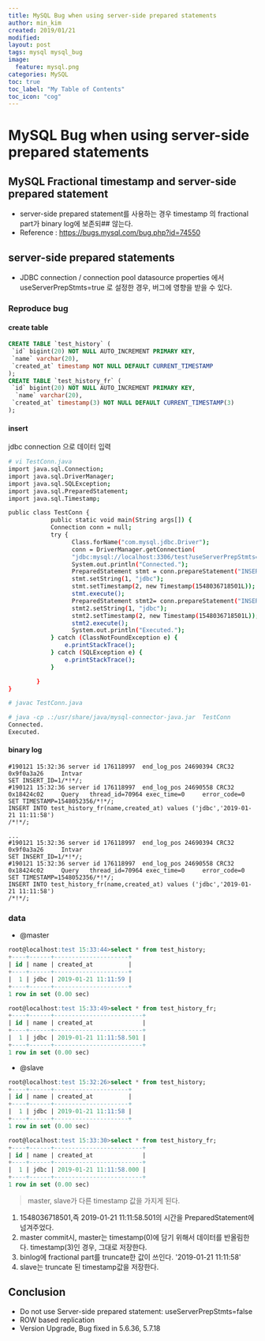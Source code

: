 ```yaml
---
title: MySQL Bug when using server-side prepared statements
author: min_kim
created: 2019/01/21
modified:
layout: post
tags: mysql mysql_bug
image:
  feature: mysql.png
categories: MySQL
toc: true
toc_label: "My Table of Contents"
toc_icon: "cog"
---
```



# MySQL Bug when using server-side prepared statements

## MySQL Fractional timestamp and server-side prepared statement
- server-side prepared statement를 사용하는 경우 timestamp 의 fractional part가 binary log에 보존되## 않는다.
- Reference : https://bugs.mysql.com/bug.php?id=74550

## server-side prepared statements
- JDBC connection / connection pool datasource properties 에서 useServerPrepStmts=true 로 설정한 경우, 버그에 영향을 받을 수 있다.

### Reproduce bug
#### create table
```sql
CREATE TABLE `test_history` (
 `id` bigint(20) NOT NULL AUTO_INCREMENT PRIMARY KEY,
 `name` varchar(20),
 `created_at` timestamp NOT NULL DEFAULT CURRENT_TIMESTAMP
);
CREATE TABLE `test_history_fr` (
 `id` bigint(20) NOT NULL AUTO_INCREMENT PRIMARY KEY,
  `name` varchar(20),
 `created_at` timestamp(3) NOT NULL DEFAULT CURRENT_TIMESTAMP(3)
);
```

#### insert
jdbc connection 으로 데이터 입력

```bash
# vi TestConn.java
import java.sql.Connection;
import java.sql.DriverManager;
import java.sql.SQLException;
import java.sql.PreparedStatement;
import java.sql.Timestamp;

public class TestConn {
            public static void main(String args[]) {
            Connection conn = null;
            try {
                  Class.forName("com.mysql.jdbc.Driver");
                  conn = DriverManager.getConnection(
                  "jdbc:mysql://localhost:3306/test?useServerPrepStmts=true", "mytest", "mytest"); // Test DB
                  System.out.println("Connected.");
                  PreparedStatement stmt = conn.prepareStatement("INSERT INTO test_history(name,created_at) values (?,?)");
                  stmt.setString(1, "jdbc");
                  stmt.setTimestamp(2, new Timestamp(1548036718501L));
                  stmt.execute();
                  PreparedStatement stmt2= conn.prepareStatement("INSERT INTO test_history_fr(name,created_at) values (?,?)");
                  stmt2.setString(1, "jdbc");
                  stmt2.setTimestamp(2, new Timestamp(1548036718501L));
                  stmt2.execute();
                  System.out.println("Executed.");
            } catch (ClassNotFoundException e) {
                e.printStackTrace();
            } catch (SQLException e) {
                e.printStackTrace();
            }

        }
}

# javac TestConn.java

# java -cp .:/usr/share/java/mysql-connector-java.jar  TestConn
Connected.
Executed.

```


#### binary log
```
#190121 15:32:36 server id 176118997  end_log_pos 24690394 CRC32 0x9f0a3a26     Intvar
SET INSERT_ID=1/*!*/;
#190121 15:32:36 server id 176118997  end_log_pos 24690558 CRC32 0x18424c02     Query   thread_id=70964 exec_time=0     error_code=0
SET TIMESTAMP=1548052356/*!*/;
INSERT INTO test_history_fr(name,created_at) values ('jdbc','2019-01-21 11:11:58')
/*!*/;

...
#190121 15:32:36 server id 176118997  end_log_pos 24690394 CRC32 0x9f0a3a26     Intvar
SET INSERT_ID=1/*!*/;
#190121 15:32:36 server id 176118997  end_log_pos 24690558 CRC32 0x18424c02     Query   thread_id=70964 exec_time=0     error_code=0
SET TIMESTAMP=1548052356/*!*/;
INSERT INTO test_history_fr(name,created_at) values ('jdbc','2019-01-21 11:11:58')
/*!*/;

```

### data
* @master

```sql
root@localhost:test 15:33:44>select * from test_history;
+----+------+---------------------+
| id | name | created_at          |
+----+------+---------------------+
|  1 | jdbc | 2019-01-21 11:11:59 |
+----+------+---------------------+
1 row in set (0.00 sec)

root@localhost:test 15:33:49>select * from test_history_fr;
+----+------+-------------------------+
| id | name | created_at              |
+----+------+-------------------------+
|  1 | jdbc | 2019-01-21 11:11:58.501 |
+----+------+-------------------------+
1 row in set (0.00 sec)

```

* @slave

```sql
root@localhost:test 15:32:26>select * from test_history;
+----+------+---------------------+
| id | name | created_at          |
+----+------+---------------------+
|  1 | jdbc | 2019-01-21 11:11:58 |
+----+------+---------------------+
1 row in set (0.00 sec)

root@localhost:test 15:33:30>select * from test_history_fr;
+----+------+-------------------------+
| id | name | created_at              |
+----+------+-------------------------+
|  1 | jdbc | 2019-01-21 11:11:58.000 |
+----+------+-------------------------+
1 row in set (0.00 sec)

```

> master, slave가 다른 timestamp 값을 가지게 된다.

1. 1548036718501,즉 2019-01-21 11:11:58.501의 시간을 PreparedStatement에 넘겨주었다.
2. master commit시, master는 timestamp(0)에 담기 위해서 데이터를 반올림한다. timestamp(3)인 경우, 그대로 저장한다.
3. binlog에 fractional part를 truncate한 값이 쓰인다. '2019-01-21 11:11:58'
4. slave는 truncate 된 timestamp값을 저장한다.


## Conclusion
- Do not use Server-side prepared statement: useServerPrepStmts=false
- ROW based replication
- Version Upgrade, Bug fixed in 5.6.36, 5.7.18

